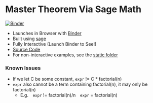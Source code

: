 # Master Theorem Via Sage Math

[![Binder](https://mybinder.org/badge_logo.svg)](https://mybinder.org/v2/gh/Kapral67/MasterMethod.Sage/HEAD?urlpath=voila%2Frender%2Findex.ipynb)

- Launches in Browser with [Binder](https://mybinder.org)
- Built using [sage](https://www.sagemath.org/)
- Fully Interactive (Launch Binder to See!)
- [Source Code](https://github.com/Kapral67/MasterMethod.Sage/blob/master/index.ipynb)
- For non-interactive examples, see the [static folder](https://github.com/Kapral67/MasterMethod.Sage/tree/master/static)

### Known Issues

- If we let C be some constant, `expr` != C * factorial(n)
- `expr` also cannot be a term containing factorial(n), it may only be factorial(n)
  - E.g.&emsp;`expr` != factorial(n)/n&emsp;`expr` = factorial(n)

